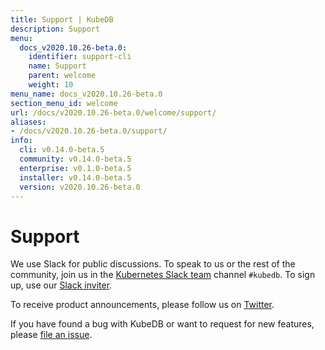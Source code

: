 ```yaml
---
title: Support | KubeDB
description: Support
menu:
  docs_v2020.10.26-beta.0:
    identifier: support-cli
    name: Support
    parent: welcome
    weight: 10
menu_name: docs_v2020.10.26-beta.0
section_menu_id: welcome
url: /docs/v2020.10.26-beta.0/welcome/support/
aliases:
- /docs/v2020.10.26-beta.0/support/
info:
  cli: v0.14.0-beta.5
  community: v0.14.0-beta.5
  enterprise: v0.1.0-beta.5
  installer: v0.14.0-beta.5
  version: v2020.10.26-beta.0
---
```


# Support

We use Slack for public discussions. To speak to us or the rest of the community, join us in the [Kubernetes Slack team](https://kubernetes.slack.com/messages/C8149MREV/) channel `#kubedb`. To sign up, use our [Slack inviter](http://slack.kubernetes.io/).

To receive product announcements, please follow us on [Twitter](https://twitter.com/KubeDB).

If you have found a bug with KubeDB or want to request for new features, please [file an issue](https://github.com/kubedb/project/issues/new).
